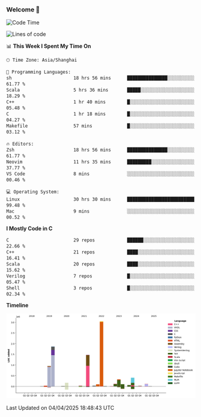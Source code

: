 ### Welcome 👋

<!--START_SECTION:waka-->
![Code Time](http://img.shields.io/badge/Code%20Time-1%2C918%20hrs%2014%20mins-blue)

![Lines of code](https://img.shields.io/badge/From%20Hello%20World%20I%27ve%20Written-8.9%20million%20lines%20of%20code-blue)

📊 **This Week I Spent My Time On** 

```text
🕑︎ Time Zone: Asia/Shanghai

💬 Programming Languages: 
sh                       18 hrs 56 mins      ███████████████░░░░░░░░░░   61.77 % 
Scala                    5 hrs 36 mins       █████░░░░░░░░░░░░░░░░░░░░   18.29 % 
C++                      1 hr 40 mins        █░░░░░░░░░░░░░░░░░░░░░░░░   05.48 % 
C                        1 hr 18 mins        █░░░░░░░░░░░░░░░░░░░░░░░░   04.27 % 
Makefile                 57 mins             █░░░░░░░░░░░░░░░░░░░░░░░░   03.12 % 

🔥 Editors: 
Zsh                      18 hrs 56 mins      ███████████████░░░░░░░░░░   61.77 % 
Neovim                   11 hrs 35 mins      █████████░░░░░░░░░░░░░░░░   37.77 % 
VS Code                  8 mins              ░░░░░░░░░░░░░░░░░░░░░░░░░   00.46 % 

💻 Operating System: 
Linux                    30 hrs 30 mins      █████████████████████████   99.48 % 
Mac                      9 mins              ░░░░░░░░░░░░░░░░░░░░░░░░░   00.52 % 
```

**I Mostly Code in C** 

```text
C                        29 repos            ██████░░░░░░░░░░░░░░░░░░░   22.66 % 
C++                      21 repos            ████░░░░░░░░░░░░░░░░░░░░░   16.41 % 
Scala                    20 repos            ████░░░░░░░░░░░░░░░░░░░░░   15.62 % 
Verilog                  7 repos             █░░░░░░░░░░░░░░░░░░░░░░░░   05.47 % 
Shell                    3 repos             █░░░░░░░░░░░░░░░░░░░░░░░░   02.34 % 
```



**Timeline**

![Lines of Code chart](https://raw.githubusercontent.com/Bohan-hu/Bohan-hu/master/assets/bar_graph.png)


 Last Updated on 04/04/2025 18:48:43 UTC
<!--END_SECTION:waka-->



